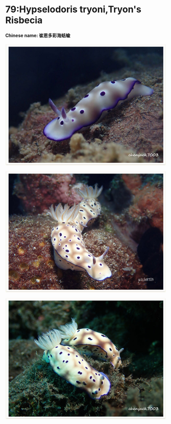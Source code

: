 # 79:Hypselodoris tryoni,Tryon's Risbecia

#### Chinese name: 崔恩多彩海蛞蝓

![](../../.gitbook/assets/hypselodoris-tryoni.jpg)

![](../../.gitbook/assets/hypselodoris-tryoni2.jpg)

![](../../.gitbook/assets/hypselodoris-tryoni3.jpg)

